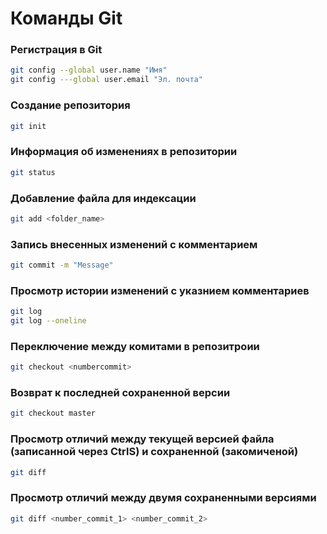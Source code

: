 # Команды Git

### Регистрация в Git
```sh
git config --global user.name "Имя"
git config ---global user.email "Эл. почта"
```

### Создание репозитория
```sh
git init
```

### Информация об изменениях в репозитории
```sh
git status
```

### Добавление файла для индексации
```sh
git add <folder_name>
```
### Запись внесенных изменений с комментарием
```sh
git commit -m "Message"
```

### Просмотр истории изменений с указнием комментариев
```sh
git log
git log --oneline
```
### Переключение между комитами в репозитроии
```sh
git checkout <numbercommit>
```
### Возврат к последней сохраненной версии
```sh
git checkout master
```
### Просмотр отличий между текущей версией файла (записанной через CtrlS) и сохраненной (закомиченой)
```sh
git diff
```

### Просмотр отличий между двумя сохраненными версиями
```sh
git diff <number_commit_1> <number_commit_2>
```